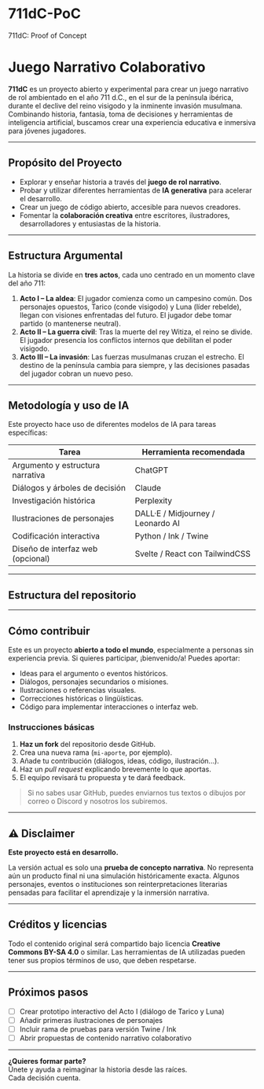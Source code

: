 # 711dC-PoC
711dC: Proof of Concept

# Juego Narrativo Colaborativo

**711dC** es un proyecto abierto y experimental para crear un juego narrativo de rol ambientado en el año 711 d.C., en el sur de la península ibérica, durante el declive del reino visigodo y la inminente invasión musulmana. Combinando historia, fantasía, toma de decisiones y herramientas de inteligencia artificial, buscamos crear una experiencia educativa e inmersiva para jóvenes jugadores.

---

## Propósito del Proyecto

- Explorar y enseñar historia a través del **juego de rol narrativo**.
- Probar y utilizar diferentes herramientas de **IA generativa** para acelerar el desarrollo.
- Crear un juego de código abierto, accesible para nuevos creadores.
- Fomentar la **colaboración creativa** entre escritores, ilustradores, desarrolladores y entusiastas de la historia.

---

## Estructura Argumental

La historia se divide en **tres actos**, cada uno centrado en un momento clave del año 711:

1. **Acto I – La aldea**: El jugador comienza como un campesino común. Dos personajes opuestos, Tarico (conde visigodo) y Luna (líder rebelde), llegan con visiones enfrentadas del futuro. El jugador debe tomar partido (o mantenerse neutral).
2. **Acto II – La guerra civil**: Tras la muerte del rey Witiza, el reino se divide. El jugador presencia los conflictos internos que debilitan el poder visigodo.
3. **Acto III – La invasión**: Las fuerzas musulmanas cruzan el estrecho. El destino de la península cambia para siempre, y las decisiones pasadas del jugador cobran un nuevo peso.

---

## Metodología y uso de IA

Este proyecto hace uso de diferentes modelos de IA para tareas específicas:

| Tarea                            | Herramienta recomendada                  |
|----------------------------------|------------------------------------------|
| Argumento y estructura narrativa | ChatGPT                                  |
| Diálogos y árboles de decisión   | Claude                                   |
| Investigación histórica          | Perplexity                               |
| Ilustraciones de personajes      | DALL·E / Midjourney / Leonardo AI        |
| Codificación interactiva         | Python / Ink / Twine                     |
| Diseño de interfaz web (opcional)| Svelte / React con TailwindCSS          |

---

## Estructura del repositorio


---

## Cómo contribuir

Este es un proyecto **abierto a todo el mundo**, especialmente a personas sin experiencia previa. Si quieres participar, ¡bienvenido/a! Puedes aportar:

- Ideas para el argumento o eventos históricos.
- Diálogos, personajes secundarios o misiones.
- Ilustraciones o referencias visuales.
- Correcciones históricas o lingüísticas.
- Código para implementar interacciones o interfaz web.

### Instrucciones básicas

1. **Haz un fork** del repositorio desde GitHub.
2. Crea una nueva rama (`mi-aporte`, por ejemplo).
3. Añade tu contribución (diálogos, ideas, código, ilustración...).
4. Haz un *pull request* explicando brevemente lo que aportas.
5. El equipo revisará tu propuesta y te dará feedback.

> Si no sabes usar GitHub, puedes enviarnos tus textos o dibujos por correo o Discord y nosotros los subiremos.

---

## ⚠️ Disclaimer

**Este proyecto está en desarrollo.**

La versión actual es solo una **prueba de concepto narrativa**. No representa aún un producto final ni una simulación históricamente exacta. Algunos personajes, eventos o instituciones son reinterpretaciones literarias pensadas para facilitar el aprendizaje y la inmersión narrativa.

---

## Créditos y licencias

Todo el contenido original será compartido bajo licencia **Creative Commons BY-SA 4.0** o similar. Las herramientas de IA utilizadas pueden tener sus propios términos de uso, que deben respetarse.

---

## Próximos pasos

- [ ] Crear prototipo interactivo del Acto I (diálogo de Tarico y Luna)
- [ ] Añadir primeras ilustraciones de personajes
- [ ] Incluir rama de pruebas para versión Twine / Ink
- [ ] Abrir propuestas de contenido narrativo colaborativo

---

**¿Quieres formar parte?**  
Únete y ayuda a reimaginar la historia desde las raíces.  
Cada decisión cuenta.




